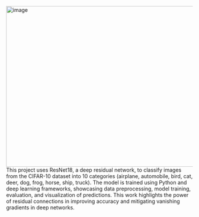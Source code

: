 <img width="606" height="436" alt="image" src="https://github.com/user-attachments/assets/f2d7eeda-0720-45a0-958e-3becf6d0e518" />
                                                                                                                                      This project uses ResNet18, a deep residual network, to classify images from the CIFAR-10 dataset into 10 categories (airplane, automobile, bird, cat, deer, dog, frog, horse, ship, truck). The model is trained using Python and deep learning frameworks, showcasing data preprocessing, model training, evaluation, and visualization of predictions. This work highlights the power of residual connections in improving accuracy and mitigating vanishing gradients in deep networks.
